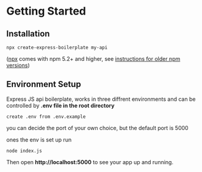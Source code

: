 # Getting Started

## Installation

```
npx create-express-boilerplate my-api
```

([npx](https://medium.com/@maybekatz/introducing-npx-an-npm-package-runner-55f7d4bd282b) comes with npm 5.2+ and higher, see [instructions for older npm versions](https://gist.github.com/gaearon/4064d3c23a77c74a3614c498a8bb1c5f))

## Environment Setup

Express JS api boilerplate, works in three diffrent environments and can be controlled by **.env file in the root directory**

```
create .env from .env.example 
```
you can decide the port of your own choice, but the default port is 5000

ones the env is set up run

```
node index.js
```

Then open **http://localhost:5000** to see your app up and running.
